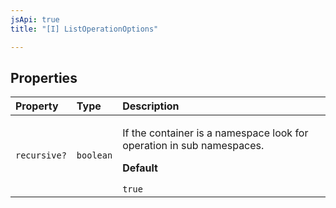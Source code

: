 ```yaml
---
jsApi: true
title: "[I] ListOperationOptions"

---
```

## Properties

| Property | Type | Description |
| :------ | :------ | :------ |
| `recursive?` | `boolean` | <p>If the container is a namespace look for operation in sub namespaces.</p><p>**Default**</p><code>true</code> |
